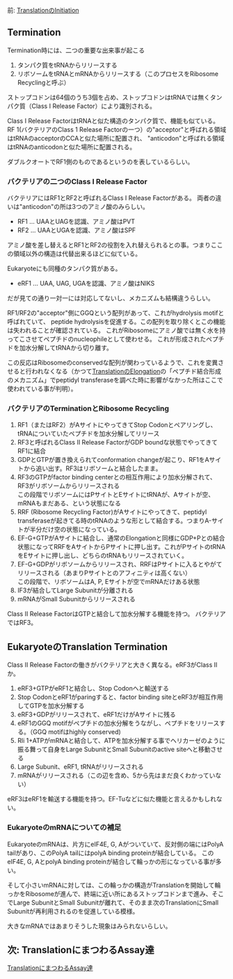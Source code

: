 前: [TranslationのInitiation](TranslationのInitiation.md)

## Termination

Termination時には、二つの重要な出来事が起こる

1. タンパク質をtRNAからリリースする
2. リボソームをtRNAとmRNAからリリースする（このプロセスをRibosome Recyclingと呼ぶ）

ストップコドンは64個のうち3個を占め、ストップコドンはtRNAでは無くタンパク質（Class I Release Factor）により識別される。

Class I Release FactorはtRNAと似た構造のタンパク質で、機能も似ている。
RF 1(バクテリアのClass 1 Release Factorの一つ）の"acceptor"と呼ばれる領域はtRNAのacceptorのCCAと似た場所に配置され、
"anticodon"と呼ばれる領域はtRNAのanticodonと似た場所に配置される。

ダブルクオートでRF1側のものであるというのを表しているらしい。

### バクテリアの二つのClass I Release Factor

バクテリアにはRF1とRF2と呼ばれるClass I Release Factorがある。
両者の違いは"anticodon"の所は3つのアミノ酸のみらしい。

- RF1 ... UAAとUAGを認識、アミノ酸はPVT
- RF2 ... UAAとUGAを認識、アミノ酸はSPF

アミノ酸を差し替えるとRF1とRF2の役割を入れ替えられるとの事。つまりここの領域以外の構造は代替出来るほどに似ている。

Eukaryoteにも同種のタンパク質がある。

- eRF1 ... UAA, UAG, UGAを認識、アミノ酸はNIKS

だが見ての通り一対一には対応してないし、メカニズムも結構違うらしい。

RF1/RF2の"acceptor"側にGGQという配列があって、これがhydrolysis motifと呼ばれていて、
peptide hydrolysisを促進する。この配列を取り除くとこの機能は失われることが確認されている。
これがRibosomeにアミノ酸では無く水を持ってこさせてペプチドのnucleophileとして使わせる。
これが形成されたペプチドを加水分解してtRNAから切り離す。

この反応はRibosomeのconservedな配列が関わっているようで、これを変異させると行われなくなる（かつて[TranslationのElongation](TranslationのElongation.md)の「ペプチド結合形成のメカニズム」でpeptidyl transferaseを調べた時に影響がなかった所はここで使われている事が判明）。

### バクテリアのTerminationとRibosome Recycling

1. RF1（またはRF2）がAサイトにやってきてStop Codonとペアリングし、tRNAについていたペプチドを加水分解してリリース
2. RF3と呼ばれるClass II Release FactorがGDP boundな状態でやってきてRF1に結合
3. GDPとGTPが置き換えられてconformation changeが起こり、RF1をAサイトから追い出す。RF3はリボソームと結合したまま。
4. RF3のGTPがfactor binding centerとの相互作用により加水分解されて、RF3がリボソームからリリースされる  
この段階でリボソームにはPサイトとEサイトにtRNAが、Aサイトが空、mRNAもまだある、という状態になる
5. RRF (Ribosome Recycling Factor)がAサイトにやってきて、peptidyl transferaseが起きてる時のtRNAのような形として結合する。つまりA-サイトが半分だけ空の状態になっている。
6. EF-G+GTPがAサイトに結合し、通常のElongationと同様にGDP+Pとの結合状態になってRRFをAサイトからPサイトに押し出す。これがPサイトのtRNAをEサイトに押し出し、どちらのtRNAもリリースされていく。
7. EF-G+GDPがリボソームからリリースされ、RRFはPサイトに入るとやがてリリースされる（あまりPサイトとのアフィニティは高くない）  
この段階で、リボソームはA, P, Eサイトが空でmRNAだけある状態
8. IF3が結合してLarge Subunitが分離される
9. mRNAがSmall Subunitからリリースされる

Class II Release FactorはGTPと結合して加水分解する機能を持つ。
バクテリアではRF3。

## EukaryoteのTranslation Termination

Class II Release Factorの働きがバクテリアと大きく異なる。eRF3がClass IIか。

1. eRF3+GTPがeRF1と結合し、Stop Codonへと輸送する
2. Stop CodonとeRF1がparingすると、factor binding siteとeRF3が相互作用してGTPを加水分解する
3. eRF3+GDPがリリースされて、eRF1だけがAサイトに残る
4. eRF1のGGQ motifがペプチドの加水分解をうながし、ペプチドをリリースする。（GGQ motifはhighly conserved)
5. Rli 1+ATPがmRNAと結合して、ATPを加水分解する事でヘリカーゼのように振る舞って自身をLarge SubunitとSmall Subunitのactive siteへと移動させる
6. Large Subunit、eRF1, tRNAがリリースされる
7. mRNAがリリースされる（この辺を含め、5から先はまだ良くわかっていない）

eRF3はeRF1を輸送する機能を持つ。EF-Tuなどに似た機能と言えるかもしれない。

### EukaryoteのmRNAについての補足

EukaryoteのmRNAは、片方にeIF4E, G, Aがついていて、反対側の端にはPolyA tailがあり、このPolyA tailにはpolyA binding proteinが結合している。
このeIF4E, G, AとpolyA binding proteinが結合して輪っかの形になっている事が多い。

そして小さいmRNAに対しては、この輪っかの構造がTranslationを開始して輪っかをRibosomeが進んで、終端に近い所にあるストップコドンまで進み、そこでLarge SubunitとSmall Subunitが離れて、そのまま次のTranslationにSmall Subunitが再利用されるのを促進している模様。

大きなmRNAではあまりそうした現象はみられないらしい。

## 次: TranslationにまつわるAssay達

[TranslationにまつわるAssay達](TranslationにまつわるAssay達.md)

